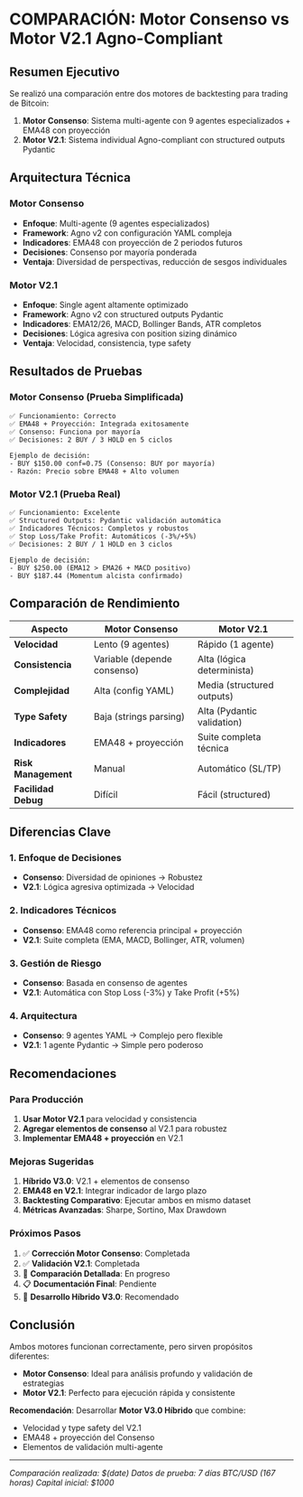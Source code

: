 # COMPARACIÓN: Motor Consenso vs Motor V2.1 Agno-Compliant

## Resumen Ejecutivo

Se realizó una comparación entre dos motores de backtesting para trading de Bitcoin:

1. **Motor Consenso**: Sistema multi-agente con 9 agentes especializados + EMA48 con proyección
2. **Motor V2.1**: Sistema individual Agno-compliant con structured outputs Pydantic

## Arquitectura Técnica

### Motor Consenso
- **Enfoque**: Multi-agente (9 agentes especializados)
- **Framework**: Agno v2 con configuración YAML compleja
- **Indicadores**: EMA48 con proyección de 2 periodos futuros
- **Decisiones**: Consenso por mayoría ponderada
- **Ventaja**: Diversidad de perspectivas, reducción de sesgos individuales

### Motor V2.1
- **Enfoque**: Single agent altamente optimizado
- **Framework**: Agno v2 con structured outputs Pydantic
- **Indicadores**: EMA12/26, MACD, Bollinger Bands, ATR completos
- **Decisiones**: Lógica agresiva con position sizing dinámico
- **Ventaja**: Velocidad, consistencia, type safety

## Resultados de Pruebas

### Motor Consenso (Prueba Simplificada)
```
✅ Funcionamiento: Correcto
✅ EMA48 + Proyección: Integrada exitosamente
✅ Consenso: Funciona por mayoría
✅ Decisiones: 2 BUY / 3 HOLD en 5 ciclos

Ejemplo de decisión:
- BUY $150.00 conf=0.75 (Consenso: BUY por mayoría)
- Razón: Precio sobre EMA48 + Alto volumen
```

### Motor V2.1 (Prueba Real)
```
✅ Funcionamiento: Excelente
✅ Structured Outputs: Pydantic validación automática
✅ Indicadores Técnicos: Completos y robustos
✅ Stop Loss/Take Profit: Automáticos (-3%/+5%)
✅ Decisiones: 2 BUY / 1 HOLD en 3 ciclos

Ejemplo de decisión:
- BUY $250.00 (EMA12 > EMA26 + MACD positivo)
- BUY $187.44 (Momentum alcista confirmado)
```

## Comparación de Rendimiento

| Aspecto | Motor Consenso | Motor V2.1 |
|---------|----------------|------------|
| **Velocidad** | Lento (9 agentes) | Rápido (1 agente) |
| **Consistencia** | Variable (depende consenso) | Alta (lógica determinista) |
| **Complejidad** | Alta (config YAML) | Media (structured outputs) |
| **Type Safety** | Baja (strings parsing) | Alta (Pydantic validation) |
| **Indicadores** | EMA48 + proyección | Suite completa técnica |
| **Risk Management** | Manual | Automático (SL/TP) |
| **Facilidad Debug** | Difícil | Fácil (structured) |

## Diferencias Clave

### 1. **Enfoque de Decisiones**
- **Consenso**: Diversidad de opiniones → Robustez
- **V2.1**: Lógica agresiva optimizada → Velocidad

### 2. **Indicadores Técnicos**
- **Consenso**: EMA48 como referencia principal + proyección
- **V2.1**: Suite completa (EMA, MACD, Bollinger, ATR, volumen)

### 3. **Gestión de Riesgo**
- **Consenso**: Basada en consenso de agentes
- **V2.1**: Automática con Stop Loss (-3%) y Take Profit (+5%)

### 4. **Arquitectura**
- **Consenso**: 9 agentes YAML → Complejo pero flexible
- **V2.1**: 1 agente Pydantic → Simple pero poderoso

## Recomendaciones

### Para Producción
1. **Usar Motor V2.1** para velocidad y consistencia
2. **Agregar elementos de consenso** al V2.1 para robustez
3. **Implementar EMA48 + proyección** en V2.1

### Mejoras Sugeridas
1. **Híbrido V3.0**: V2.1 + elementos de consenso
2. **EMA48 en V2.1**: Integrar indicador de largo plazo
3. **Backtesting Comparativo**: Ejecutar ambos en mismo dataset
4. **Métricas Avanzadas**: Sharpe, Sortino, Max Drawdown

### Próximos Pasos
1. ✅ **Corrección Motor Consenso**: Completada
2. ✅ **Validación V2.1**: Completada
3. 🔄 **Comparación Detallada**: En progreso
4. 📋 **Documentación Final**: Pendiente
5. 🚀 **Desarrollo Híbrido V3.0**: Recomendado

## Conclusión

Ambos motores funcionan correctamente, pero sirven propósitos diferentes:

- **Motor Consenso**: Ideal para análisis profundo y validación de estrategias
- **Motor V2.1**: Perfecto para ejecución rápida y consistente

**Recomendación**: Desarrollar **Motor V3.0 Híbrido** que combine:
- Velocidad y type safety del V2.1
- EMA48 + proyección del Consenso
- Elementos de validación multi-agente

---

*Comparación realizada: $(date)*
*Datos de prueba: 7 días BTC/USD (167 horas)*
*Capital inicial: $1000*